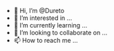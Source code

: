 - 👋 Hi, I’m @Dureto
- 👀 I’m interested in ...
- 🌱 I’m currently learning ...
- 💞️ I’m looking to collaborate on ...
- 📫 How to reach me ...

<!---
Dureto/Dureto is a ✨ special ✨ repository because its `README.md` (this file) appears on your GitHub profile.
You can click the Preview link to take a look at your changes.
--->
